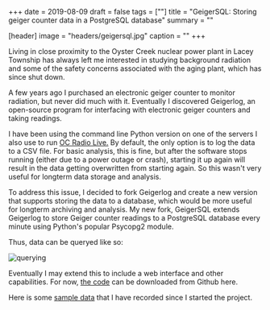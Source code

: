+++
date = 2019-08-09
draft = false
tags = [""]
title = "GeigerSQL: Storing geiger counter data in a PostgreSQL database"
summary = ""

[header]
image = "headers/geigersql.jpg"
caption = ""
+++

Living in close proximity to the Oyster Creek nuclear power plant in Lacey Township has always left me interested in studying background radiation and some of the safety concerns associated with the aging plant, which has since shut down.

A few years ago I purchased an electronic geiger counter to monitor radiation, but never did much with it. Eventually I discovered Geigerlog, an open-source program for interfacing with electronic geiger counters and taking readings.

I have been using the command line Python version on one of the servers I also use to run [OC Radio Live.](/project/ocradiolive/) By default, the only option is to log the data to a CSV file. For basic analysis, this is fine, but after the software stops running (either due to a power outage or crash), starting it up again will result in the data getting overwritten from starting again. So this wasn't very useful for longterm data storage and analysis.

To address this issue, I decided to fork Geigerlog and create a new version that supports storing the data to a database, which would be more useful for longterm archiving and analysis. My new fork, GeigerSQL extends Geigerlog to store Geiger counter readings to a PostgreSQL database every minute using Python's popular Psycopg2 module.

Thus, data can be queryed like so:

![querying](/img/geigersql.JPG)

Eventually I may extend this to include a web interface and other capabilities. For now, [the code](https://github.com/gavinrozzi/geigersql) can be downloaded from Github here.

Here is some [sample data](/files/geiger-data.csv) that I have recorded since I started the project.

